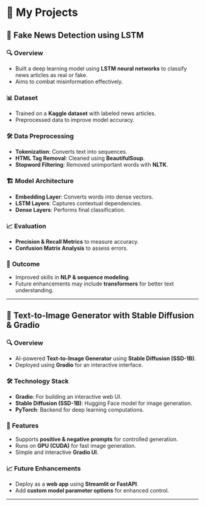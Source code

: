 # 🚀 **My Projects**

## 📰 **Fake News Detection using LSTM**

### 🔍 **Overview**
- Built a deep learning model using **LSTM neural networks** to classify news articles as real or fake.
- Aims to combat misinformation effectively.

### 📊 **Dataset**
- Trained on a **Kaggle dataset** with labeled news articles.
- Preprocessed data to improve model accuracy.

### 🛠️ **Data Preprocessing**
- **Tokenization**: Converts text into sequences.
- **HTML Tag Removal**: Cleaned using **BeautifulSoup**.
- **Stopword Filtering**: Removed unimportant words with **NLTK**.

### 🏗️ **Model Architecture**
- **Embedding Layer**: Converts words into dense vectors.
- **LSTM Layers**: Captures contextual dependencies.
- **Dense Layers**: Performs final classification.

### 📈 **Evaluation**
- **Precision & Recall Metrics** to measure accuracy.
- **Confusion Matrix Analysis** to assess errors.

### 🎯 **Outcome**
- Improved skills in **NLP & sequence modeling**.
- Future enhancements may include **transformers** for better text understanding.

---

## 🎨 **Text-to-Image Generator with Stable Diffusion & Gradio**

### 🔍 **Overview**
- AI-powered **Text-to-Image Generator** using **Stable Diffusion (SSD-1B)**.
- Deployed using **Gradio** for an interactive interface.

### 🛠️ **Technology Stack**
- **Gradio**: For building an interactive web UI.
- **Stable Diffusion (SSD-1B)**: Hugging Face model for image generation.
- **PyTorch**: Backend for deep learning computations.

### 🎨 **Features**
- Supports **positive & negative prompts** for controlled generation.
- Runs on **GPU (CUDA)** for fast image generation.
- Simple and interactive **Gradio UI**.

### 📈 **Future Enhancements**
- Deploy as a **web app** using **Streamlit or FastAPI**.
- Add **custom model parameter options** for enhanced control.

---



